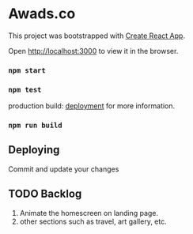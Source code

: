 # Awads.co

This project was bootstrapped with [Create React App](https://github.com/facebook/create-react-app).

Open [http://localhost:3000](http://localhost:3000) to view it in the browser.

### `npm start`
### `npm test`

production build: [deployment](https://facebook.github.io/create-react-app/docs/deployment) for more information.
### `npm run build`

## Deploying

Commit and update your changes




## TODO Backlog

1. Animate the homescreen on landing page.
2. other sections such as travel, art gallery, etc.